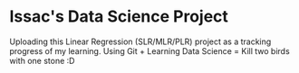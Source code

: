 # Issac's Data Science Project
Uploading this Linear Regression (SLR/MLR/PLR) project as a tracking progress of my learning. 
Using Git + Learning Data Science = Kill two birds with one stone :D
